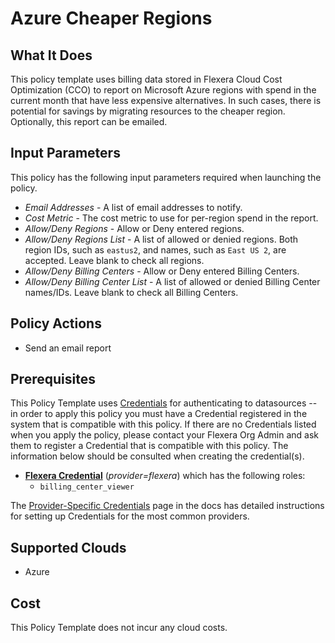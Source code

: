 # Azure Cheaper Regions

## What It Does

This policy template uses billing data stored in Flexera Cloud Cost Optimization (CCO) to report on Microsoft Azure regions with spend in the current month that have less expensive alternatives. In such cases, there is potential for savings by migrating resources to the cheaper region. Optionally, this report can be emailed.

## Input Parameters

This policy has the following input parameters required when launching the policy.

- *Email Addresses* - A list of email addresses to notify.
- *Cost Metric* - The cost metric to use for per-region spend in the report.
- *Allow/Deny Regions* - Allow or Deny entered regions.
- *Allow/Deny Regions List* - A list of allowed or denied regions. Both region IDs, such as `eastus2`, and names, such as `East US 2`, are accepted. Leave blank to check all regions.
- *Allow/Deny Billing Centers* - Allow or Deny entered Billing Centers.
- *Allow/Deny Billing Center List* - A list of allowed or denied Billing Center names/IDs. Leave blank to check all Billing Centers.

## Policy Actions

- Send an email report

## Prerequisites

This Policy Template uses [Credentials](https://docs.flexera.com/flexera/EN/Automation/ManagingCredentialsExternal.htm) for authenticating to datasources -- in order to apply this policy you must have a Credential registered in the system that is compatible with this policy. If there are no Credentials listed when you apply the policy, please contact your Flexera Org Admin and ask them to register a Credential that is compatible with this policy. The information below should be consulted when creating the credential(s).

- [**Flexera Credential**](https://docs.flexera.com/flexera/EN/Automation/ProviderCredentials.htm) (*provider=flexera*) which has the following roles:
  - `billing_center_viewer`

The [Provider-Specific Credentials](https://docs.flexera.com/flexera/EN/Automation/ProviderCredentials.htm) page in the docs has detailed instructions for setting up Credentials for the most common providers.

## Supported Clouds

- Azure

## Cost

This Policy Template does not incur any cloud costs.
